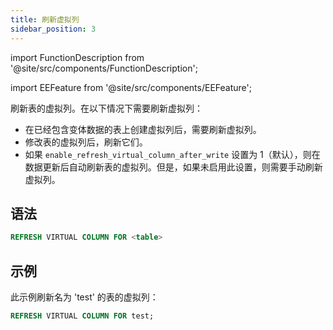 ```yaml
---
title: 刷新虚拟列
sidebar_position: 3
---
```


import FunctionDescription from '@site/src/components/FunctionDescription';

<FunctionDescription description="引入或更新: v1.2.271"/>

import EEFeature from '@site/src/components/EEFeature';

<EEFeature featureName='VIRTUAL COLUMN'/>

刷新表的虚拟列。在以下情况下需要刷新虚拟列：

- 在已经包含变体数据的表上创建虚拟列后，需要刷新虚拟列。
- 修改表的虚拟列后，刷新它们。
- 如果 `enable_refresh_virtual_column_after_write` 设置为 1（默认），则在数据更新后自动刷新表的虚拟列。但是，如果未启用此设置，则需要手动刷新虚拟列。

## 语法

```sql
REFRESH VIRTUAL COLUMN FOR <table>
```

## 示例

此示例刷新名为 'test' 的表的虚拟列：

```sql
REFRESH VIRTUAL COLUMN FOR test;
```